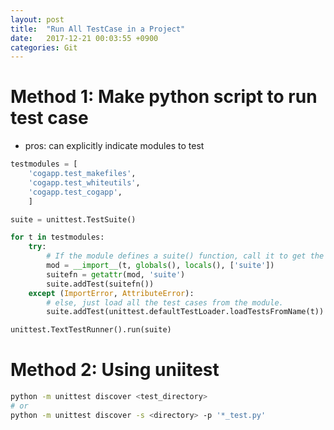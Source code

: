 ```yaml
---
layout: post
title:  "Run All TestCase in a Project"
date:   2017-12-21 00:03:55 +0900
categories: Git
---
```



# Method 1: Make python script to run test case
+ pros: can explicitly indicate modules to test 
```python
testmodules = [
    'cogapp.test_makefiles',
    'cogapp.test_whiteutils',
    'cogapp.test_cogapp',
    ]

suite = unittest.TestSuite()

for t in testmodules:
    try:
        # If the module defines a suite() function, call it to get the suite.
        mod = __import__(t, globals(), locals(), ['suite'])
        suitefn = getattr(mod, 'suite')
        suite.addTest(suitefn())
    except (ImportError, AttributeError):
        # else, just load all the test cases from the module.
        suite.addTest(unittest.defaultTestLoader.loadTestsFromName(t))

unittest.TextTestRunner().run(suite)
```

# Method 2: Using uniitest 
```bash
python -m unittest discover <test_directory>
# or
python -m unittest discover -s <directory> -p '*_test.py'
```
